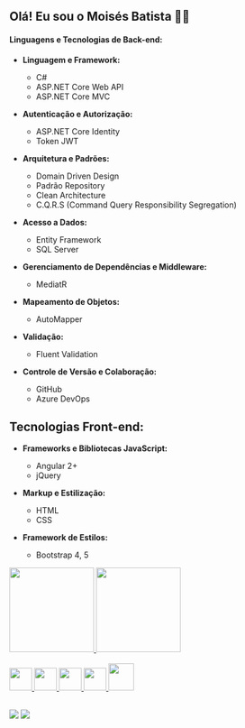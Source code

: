         
## Olá! Eu sou o Moisés Batista   👋😀

#### Linguagens e Tecnologias de Back-end:

- **Linguagem e Framework:**
  - C#
  - ASP.NET Core Web API
  - ASP.NET Core MVC

- **Autenticação e Autorização:**
  - ASP.NET Core Identity
  - Token JWT

- **Arquitetura e Padrões:**
  - Domain Driven Design
  - Padrão Repository
  - Clean Architecture
  - C.Q.R.S (Command Query Responsibility Segregation)

- **Acesso a Dados:**
  - Entity Framework
  - SQL Server

- **Gerenciamento de Dependências e Middleware:**
  - MediatR

- **Mapeamento de Objetos:**
  - AutoMapper

- **Validação:**
  - Fluent Validation

- **Controle de Versão e Colaboração:**
  - GitHub 
  - Azure DevOps

## Tecnologias Front-end:

- **Frameworks e Bibliotecas JavaScript:**
  - Angular 2+
  - jQuery

- **Markup e Estilização:**
  - HTML
  - CSS

- **Framework de Estilos:**
  - Bootstrap 4, 5


<div>
  <a href="https://github.com/mooizabaatista">
  <img height="150em" src="https://github-readme-stats.vercel.app/api?username=mooizabaatista&show_icons=true&theme=solarized-dark&include_all_commits=true&count_private=true"/>
  <img height="150em" src="https://github-readme-stats.vercel.app/api/top-langs/?username=mooizabaatista&layout=compact&langs_count=7&theme=solarized-dark"/>
</div>
  
<div style="display: inline_block"><br>
  <img src="https://cdn.jsdelivr.net/gh/devicons/devicon/icons/html5/html5-original.svg" width="40" height="40"/> 
  <img src="https://cdn.jsdelivr.net/gh/devicons/devicon/icons/css3/css3-original.svg" width="40" height="40"/> 
  <img src="https://cdn.jsdelivr.net/gh/devicons/devicon/icons/javascript/javascript-original.svg" width="40" height="40"/> 
  <img src="https://cdn.jsdelivr.net/gh/devicons/devicon/icons/csharp/csharp-original.svg" width="40" height="40" /> 
  <img src="https://cdn.jsdelivr.net/gh/devicons/devicon@latest/icons/angular/angular-original.svg" width="45" height="48" />
          
</div>
  <br>
<div> 

 <a href = "mailto:batistamz@gmail.com"><img src="https://img.shields.io/badge/-Gmail-%23333?style=for-the-badge&logo=gmail&logoColor=white" target="_blank"></a>
  <a href="https://www.linkedin.com/in/mois%C3%A9s-batista-da-silva-8496541bb/" target="_blank"><img src="https://img.shields.io/badge/-LinkedIn-%230077B5?style=for-the-badge&logo=linkedin&logoColor=white" target="_blank"></a>
</div>
          
